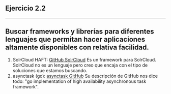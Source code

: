 ## Ejercicio 2.2


----------


Buscar frameworks y librerías para diferentes lenguajes que permitan hacer aplicaciones altamente disponibles con relativa facilidad.
----

 1. SolrCloud HAFT:
[GitHub SolrCloud](https://github.com/bloomreach/solrcloud-haft)
Es un  framework  para SolrCloud. SolrCloud no es un lenguaje pero creo que encaja con el tipo de soluciones que estamos buscando.
 2. asynctask (go):
[asynctask GitHub](https://github.com/skyshore/asynctask)
Su descripción de GitHub nos dice todo: "go implementation of high availability asynchronous task framework".


